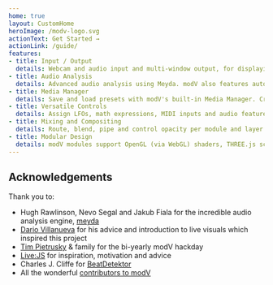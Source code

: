 ```yaml
---
home: true
layout: CustomHome
heroImage: /modv-logo.svg
actionText: Get Started →
actionLink: /guide/
features:
- title: Input / Output
  details: Webcam and audio input and multi-window output, for displaying on multiple displays.
- title: Audio Analysis
  details: Advanced audio analysis using Meyda. modV also features automatic BPM detection and tap tempo.
- title: Media Manager
  details: Save and load presets with modV's built-in Media Manager. Create projects for presets, images, videos, GIFs, color palettes and more!
- title: Versatile Controls
  details: Assign LFOs, math expressions, MIDI inputs and audio features to controls. All assignments can be saved into presets.
- title: Mixing and Compositing
  details: Route, blend, pipe and control opacity per module and layer. Easily re-arrange modules or layers via drag and drop UI.
- title: Modular Design
  details: modV modules support OpenGL (via WebGL) shaders, THREE.js scenes, ISF files and Canvas2D JavaScript. Using Vue.js as a base, modV has an extremely versatile plugin system.
---
```


## Acknowledgements
Thank you to:

* Hugh Rawlinson, Nevo Segal and Jakub Fiala for the incredible audio analysis engine, [meyda](https://github.com/hughrawlinson/meyda)
* [Dario Villanueva](http://alolo.co) for his advice and introduction to live visuals which inspired this project
* [Tim Pietrusky](http://timpietrusky.com/) & family for the bi-yearly modV hackday
* [Live:JS](http://livejs.network/) for inspiration, motivation and advice
* Charles J. Cliffe for [BeatDetektor](https://github.com/cjcliffe/beatdetektor)
* All the wonderful [contributors to modV](https://github.com/2xAA/modV/graphs/contributors)
